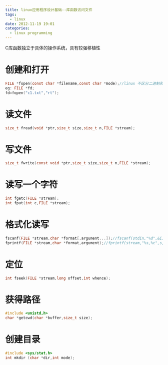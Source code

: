 ```yaml
---
title: linux应用程序设计基础--库函数访问文件
tags:
  - linux
date: 2012-11-19 19:01
categories:
  - linux programming
---
```


C库函数独立于具体的操作系统，具有较强移植性

# 创建和打开
```c
FILE *fopen(const char *filename,const char *mode);//linux 不区分二进制和文件,因此mode的b标志基本没有影响
eg: FILE *fd;
fd=fopen("c1.txt","rt");
```

# 读文件 
```c
size_t fread(void *ptr,size_t size,size_t n,FILE *stream);
```

<!-- more -->

# 写文件 
```c
size_t fwrite(const void *ptr,size_t size,size_t n,FILE *stream);
```

# 读写一个字符
```c
int fgetc(FILE *stream);
int fput(int c,FILE *stream);
```

# 格式化读写
```c
fscanf(FILE *stream,char *format[,argument...]);//fscanf(stdin,"%d",&i)
fprintf(FILE *stream,char *format,argument);//fprintf(stream,"%s,%c",s,c)
```

# 定位 
```c
int fseek(FILE *stream,long offset,int whence);
```

# 获得路径
```c
#include <unistd,h>
char *getcwd(char *buffer,size_t size);
```

# 创建目录
```c
#include <sys/stat.h>
int mkdir (char *dir,int mode);
```
